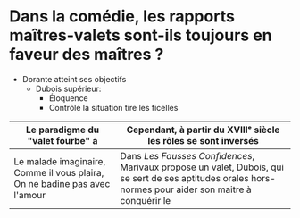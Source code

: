 
# Dans la comédie, les rapports maîtres-valets sont-ils toujours en faveur des maîtres ?

* Dorante atteint ses objectifs
	* Dubois supérieur:
		- Éloquence
		- Contrôle la situation tire les ficelles

| Le paradigme du "valet fourbe" a  | Cependant, à partir du XVIIIᵉ siècle les rôles se sont inversés|
|----|----|
| Le malade imaginaire, Comme il vous plaira, On ne badine pas avec l'amour | Dans *Les Fausses Confidences*, Marivaux propose un valet, Dubois, qui se sert de ses aptitudes orales hors-normes pour aider son maitre à conquérir le  | 
<!--stackedit_data:
eyJoaXN0b3J5IjpbMjcxMTU4NDI2LC0yMjIxODI1MjUsOTg2Mj
ExMzY1LDUzODExMjI0MiwtNjczODQ0MDMwXX0=
-->